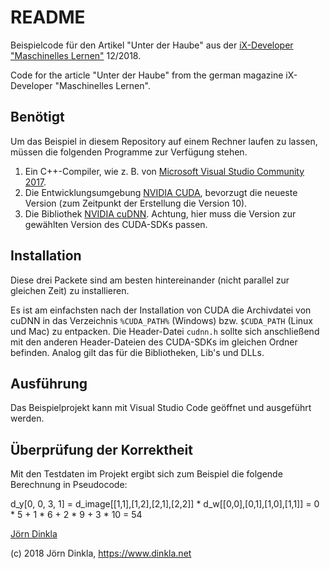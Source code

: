 # README

Beispielcode für den Artikel "Unter der Haube" aus der [iX-Developer "Maschinelles Lernen"](https://shop.heise.de/zeitschriften/ix/sonderhefte) 12/2018.

Code for the article "Unter der Haube" from the german magazine iX-Developer "Maschinelles Lernen".

## Benötigt

Um das Beispiel in diesem Repository auf einem Rechner laufen zu lassen, müssen die folgenden Programme zur Verfügung stehen.

1. Ein C++-Compiler, wie z. B. von [Microsoft Visual Studio Community 2017](https://visualstudio.microsoft.com/vs/community/).
2. Die Entwicklungsumgebung [NVIDIA CUDA](https://developer.nvidia.com/cuda-downloads), bevorzugt die neueste Version (zum Zeitpunkt der Erstellung die Version 10).
3. Die Bibliothek [NVIDIA cuDNN](https://developer.nvidia.com/cudnn). Achtung, hier muss die Version zur gewählten Version des CUDA-SDKs passen. 

## Installation

Diese drei Packete sind am besten hintereinander (nicht parallel zur gleichen Zeit) zu installieren.

Es ist am einfachsten nach der Installation von CUDA die Archivdatei von cuDNN in das Verzeichnis `%CUDA_PATH%` (Windows) bzw. `$CUDA_PATH` (Linux und Mac)
zu entpacken. Die Header-Datei `cudnn.h` sollte sich anschließend mit den anderen Header-Dateien des CUDA-SDKs im gleichen Ordner befinden. Analog gilt das für die
Bibliotheken, Lib's und DLLs.

## Ausführung

Das Beispielprojekt kann mit Visual Studio Code geöffnet und ausgeführt werden.

## Überprüfung der Korrektheit

Mit den Testdaten im Projekt ergibt sich zum Beispiel die folgende Berechnung in Pseudocode:

d_y[0, 0, 3, 1] = d_image[[1,1],[1,2],[2,1],[2,2]] * d_w[[0,0],[0,1],[1,0],[1,1]] = 0 * 5 + 1 * 6 + 2 * 9 + 3 * 10 = 54

[Jörn Dinkla](https://www.dinkla.net)

(c) 2018 Jörn Dinkla, https://www.dinkla.net